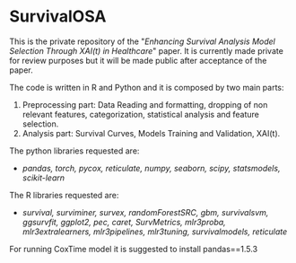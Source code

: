 # SurvivalOSA

This is the private repository of the "_Enhancing Survival Analysis Model Selection Through
XAI(t) in Healthcare_" paper. 
It is currently made private for review purposes but it will be made public after acceptance of the paper.

The code is written in R and Python and it is composed by two main parts:

1. Preprocessing part: Data Reading and formatting, dropping of non relevant features, categorization, statistical analysis and feature selection.
2. Analysis part: Survival Curves, Models Training and Validation, XAI(t).

The python libraries requested are: 
- _pandas, torch, pycox, reticulate, numpy, seaborn, scipy, statsmodels, scikit-learn_
  
The R libraries requested are:
- _survival, surviminer, survex, randomForestSRC, gbm, survivalsvm, ggsurvfit, ggplot2, pec, caret, SurvMetrics, mlr3proba, mlr3extralearners, mlr3pipelines, mlr3tuning, survivalmodels, reticulate_

For running CoxTime model it is suggested to install  pandas==1.5.3
